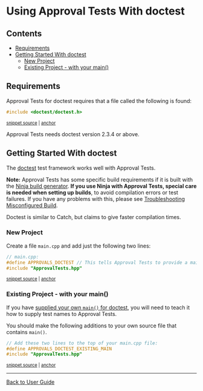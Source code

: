 <!--
GENERATED FILE - DO NOT EDIT
This file was generated by [MarkdownSnippets](https://github.com/SimonCropp/MarkdownSnippets).
Source File: /doc/mdsource/UsingDoctest.source.md
To change this file edit the source file and then execute ./run_markdown_templates.sh.
-->

<a id="top"></a>

# Using Approval Tests With doctest


<!-- toc -->
## Contents

  * [Requirements](#requirements)
  * [Getting Started With doctest](#getting-started-with-doctest)
    * [New Project](#new-project)
    * [Existing Project - with your main()](#existing-project---with-your-main)<!-- endtoc -->


## Requirements

Approval Tests for doctest requires that a file called the following is found:

<!-- snippet: required_header_for_doctest -->
<a id='snippet-required_header_for_doctest'/></a>
```h
#include <doctest/doctest.h>
```
<sup><a href='/ApprovalTests/integrations/doctest/DocTestApprovals.h#L15-L17' title='File snippet `required_header_for_doctest` was extracted from'>snippet source</a> | <a href='#snippet-required_header_for_doctest' title='Navigate to start of snippet `required_header_for_doctest`'>anchor</a></sup>
<!-- endsnippet -->

Approval Tests needs doctest version 2.3.4 or above.

## Getting Started With doctest

The [doctest](https://github.com/onqtam/doctest) test framework works well with Approval Tests.

**Note:** Approval Tests has some specific build requirements if it is built with the [Ninja build generator](https://ninja-build.org/). **If you use Ninja with Approval Tests, special care is needed when setting up builds**, to avoid compilation errors or test failures. If you have any problems with this, please see [Troubleshooting Misconfigured Build](/doc/TroubleshootingMisconfiguredBuild.md#top). <!-- include: include_ninja_warning_note. path: /doc/mdsource/include_ninja_warning_note.include.md -->

Doctest is similar to Catch, but claims to give faster compilation times.

### New Project

Create a file `main.cpp` and add just the following two lines:

<!-- snippet: doctest_main -->
<a id='snippet-doctest_main'/></a>
```cpp
// main.cpp:
#define APPROVALS_DOCTEST // This tells Approval Tests to provide a main() - only do this in one cpp file
#include "ApprovalTests.hpp"
```
<sup><a href='/tests/DocTest_Tests/main.cpp#L1-L5' title='File snippet `doctest_main` was extracted from'>snippet source</a> | <a href='#snippet-doctest_main' title='Navigate to start of snippet `doctest_main`'>anchor</a></sup>
<!-- endsnippet -->

<!-- todo: document use of sections -->

### Existing Project - with your main()

If you have [supplied your own `main()` for doctest](https://github.com/onqtam/doctest/blob/master/doc/markdown/main.md#top), you will need to teach it how to supply test names to Approval Tests.

You should make the following additions to your own source file that contains `main()`.  

<!-- snippet: doctest_existing_main -->
<a id='snippet-doctest_existing_main'/></a>
```cpp
// Add these two lines to the top of your main.cpp file:
#define APPROVALS_DOCTEST_EXISTING_MAIN
#include "ApprovalTests.hpp"
```
<sup><a href='/examples/doctest_existing_main/main.cpp#L1-L5' title='File snippet `doctest_existing_main` was extracted from'>snippet source</a> | <a href='#snippet-doctest_existing_main' title='Navigate to start of snippet `doctest_existing_main`'>anchor</a></sup>
<!-- endsnippet -->

---

[Back to User Guide](/doc/README.md#top)
